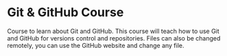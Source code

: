 # Git & GitHub Course
Course to learn about Git and GitHub.
This course will teach how to use Git and GitHub for versions control and repositories.
Files can also be changed remotely, you can use the GitHub website and change any file.
